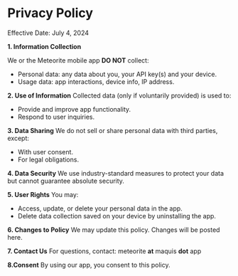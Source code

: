 # Privacy Policy

Effective Date: July 4, 2024

**1. Information Collection**

We or the Meteorite mobile app **DO NOT** collect:
- Personal data: any data about you, your API key(s) and your device.
- Usage data: app interactions, device info, IP address.

**2. Use of Information**
Collected data (only if voluntarily provided) is used to:
- Provide and improve app functionality.
- Respond to user inquiries.

**3. Data Sharing**
We do not sell or share personal data with third parties, except:
- With user consent.
- For legal obligations.

**4. Data Security**
We use industry-standard measures to protect your data but cannot guarantee absolute security.

**5. User Rights**
You may:
- Access, update, or delete your personal data in the app.
- Delete data collection saved on your device by uninstalling the app.

**6. Changes to Policy**
We may update this policy. Changes will be posted here.

**7. Contact Us**
For questions, contact: meteorite __at__ maquis __dot__ app

**8.Consent**
By using our app, you consent to this policy.
